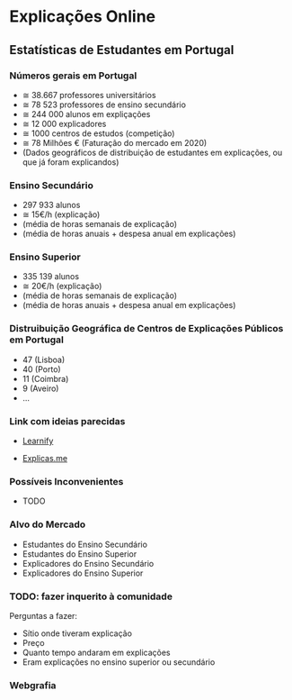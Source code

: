 # Explicações Online

## Estatísticas de Estudantes em Portugal

### Números gerais em Portugal

- ≅ 38.667 professores universitários
- ≅ 78 523 professores de ensino secundário
- ≅ 244 000 alunos em expliçações
- ≅ 12 000 explicadores
- ≅ 1000 centros de estudos (competição)
- ≅ 78 Milhões € (Faturação do mercado em 2020)
- (Dados geográficos de distribuição de estudantes em explicações, ou que já foram explicandos)

### Ensino Secundário

- 297 933 alunos
- ≅ 15€/h (explicação)
- (média de horas semanais de explicação)
- (média de horas anuais + despesa anual em explicações)

### Ensino Superior

- 335 139 alunos 
- ≅ 20€/h (explicação)
- (média de horas semanais de explicação)
- (média de horas anuais + despesa anual em explicações)


### Distruibuição Geográfica de Centros de Explicações Públicos em Portugal

- 47 (Lisboa)
- 40 (Porto)
- 11 (Coimbra)
- 9 (Aveiro)
- ...

### Link com ideias parecidas

- [Learnify](https://www.learnify.pt/)

- [Explicas.me](https://www.explicas.me/index.php?op=explicadores&local=&disciplina=portugues)


### Possíveis Inconvenientes

- TODO


### Alvo do Mercado

- Estudantes do Ensino Secundário
- Estudantes do Ensino Superior
- Explicadores do Ensino Secundário
- Explicadores do Ensino Superior


### TODO: fazer inquerito à comunidade

Perguntas a fazer:
- Sítio onde tiveram explicação
- Preço
- Quanto tempo andaram em explicações
- Eram explicações no ensino superior ou secundário


### Webgrafia

